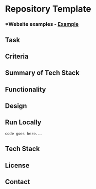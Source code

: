 # Repository Template

### *Website examples - [Example](http://www.example.com/*) 


## Task
<!-- Add text here -->

## Criteria
<!-- Add text here -->

## Summary of Tech Stack
<!-- Add text here -->

## Functionality
<!-- Add text here -->

## Design
<!-- Add text here -->

## Run Locally 
<!-- Add text here -->
```bash
code goes here...
```

## Tech Stack
<!-- Add text here -->

## License
<!-- Add links here -->

## Contact
<!-- Add links here -->
